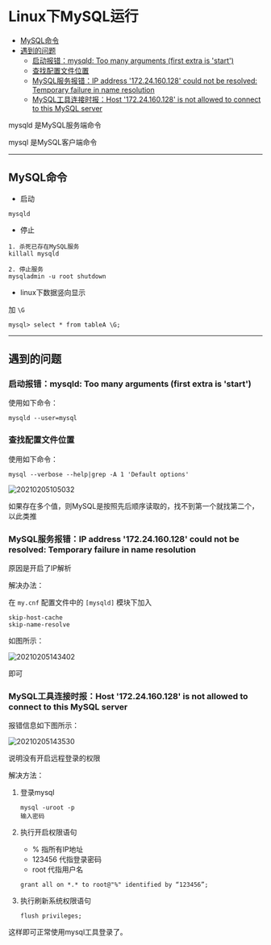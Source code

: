 # Linux下MySQL运行

<!-- TOC -->

- [MySQL命令](#mysql命令)
- [遇到的问题](#遇到的问题)
  - [启动报错：mysqld: Too many arguments (first extra is 'start')](#启动报错mysqld-too-many-arguments-first-extra-is-start)
  - [查找配置文件位置](#查找配置文件位置)
  - [MySQL服务报错：IP address '172.24.160.128' could not be resolved: Temporary failure in name resolution](#mysql服务报错ip-address-17224160128-could-not-be-resolved-temporary-failure-in-name-resolution)
  - [MySQL工具连接时报：Host '172.24.160.128' is not allowed to connect to this MySQL server](#mysql工具连接时报host-17224160128-is-not-allowed-to-connect-to-this-mysql-server)

<!-- /TOC -->



mysqld 是MySQL服务端命令

mysql 是MySQL客户端命令

---
## MySQL命令

- 启动

```
mysqld
```

- 停止

```
1. 杀死已存在MySQL服务
killall mysqld

2. 停止服务
mysqladmin -u root shutdown
```

- linux下数据竖向显示

加 `\G`
```
mysql> select * from tableA \G;
```

---
## 遇到的问题

### 启动报错：mysqld: Too many arguments (first extra is 'start')

使用如下命令：

```
mysqld --user=mysql
```

### 查找配置文件位置

使用如下命令：
```
mysql --verbose --help|grep -A 1 'Default options'
```

![20210205105032](https://cdn.jsdelivr.net/gh/leiyu1997/ImageHostingService@master/resources/blogs/20210205105032.png)

如果存在多个值，则MySQL是按照先后顺序读取的，找不到第一个就找第二个，以此类推


### MySQL服务报错：IP address '172.24.160.128' could not be resolved: Temporary failure in name resolution

原因是开启了IP解析

解决办法：

在 `my.cnf` 配置文件中的 `[mysqld]` 模块下加入
```
skip-host-cache
skip-name-resolve
```
如图所示：

![20210205143402](https://cdn.jsdelivr.net/gh/leiyu1997/ImageHostingService@master/resources/blogs/20210205143402.png)

即可


### MySQL工具连接时报：Host '172.24.160.128' is not allowed to connect to this MySQL server

报错信息如下图所示：

![20210205143530](https://cdn.jsdelivr.net/gh/leiyu1997/ImageHostingService@master/resources/blogs/20210205143530.png)

说明没有开启远程登录的权限

解决方法：

1. 登录mysql

    ```
    mysql -uroot -p
    输入密码
    ```
2. 执行开启权限语句
   - % 指所有IP地址
   - 123456 代指登录密码
   - root 代指用户名

    ```
    grant all on *.* to root@"%" identified by “123456”;
    ```

3. 执行刷新系统权限语句

    ```
    flush privileges;
    ```

这样即可正常使用mysql工具登录了。
